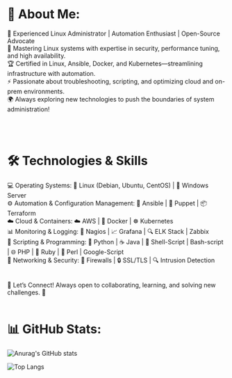 # 💫 About Me:
🐧 Experienced Linux Administrator | Automation Enthusiast | Open-Source Advocate <br>
🚀 Mastering Linux systems with expertise in security, performance tuning, and high availability. <br>
🏆 Certified in Linux, Ansible, Docker, and Kubernetes—streamlining infrastructure with automation.  <br>
⚡ Passionate about troubleshooting, scripting, and optimizing cloud and on-prem environments. <br>
🌍 Always exploring new technologies to push the boundaries of system administration! <br> <br> <br> <br>

# 🛠️ Technologies & Skills 

💻 Operating Systems:  🐧 Linux (Debian, Ubuntu, CentOS) | 🏢 Windows Server <br>
⚙️ Automation & Configuration Management:  📜 Ansible | 🤖 Puppet | 📦 Terraform <br>
☁️ Cloud & Containers:  ☁️ AWS | 🐳 Docker | ☸️ Kubernetes <br>
📊 Monitoring & Logging:  📡 Nagios | 📈 Grafana | 🔍 ELK Stack | Zabbix <br> 
🔧 Scripting & Programming:  🐍 Python | ☕ Java | 🐚 Shell-Script | Bash-script | 🌐 PHP | 💎 Ruby | 🦪 Perl | Google-Script  <br>
📡 Networking & Security:  🔐 Firewalls | 🔒 SSL/TLS | 🔍 Intrusion Detection <br>
<br><br>
📩 Let’s Connect! Always open to collaborating, learning, and solving new challenges. 🚀
<br><br>

# 📊 GitHub Stats:
![Anurag's GitHub stats](https://github-readme-stats.vercel.app/api?username=Dsy000&show_icons=true)

![Top Langs](https://github-readme-stats.vercel.app/api/top-langs/?username=Dsy000&layout=compact)
